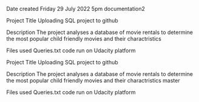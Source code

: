 Date created
Friday 29 July 2022 5pm
documentation2

Project Title
Uploading SQL project to github

Description
The project analyses a database of movie rentals to determine the most popular child friendly movies and their charactristics

Files used
Queries.txt code run on Udacity platform

Project Title
Uploading SQL project to github

Description
The project analyses a database of movie rentals to determine the most popular child friendly movies and their charactristics
 master

Files used
Queries.txt code run on Udacity platform
